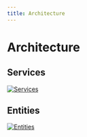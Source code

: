 ```yaml
---
title: Architecture
---
```

# Architecture 

## Services 


[![Services](/development/architecture/services.svg)](/development/architecture/services.svg)

## Entities 

[![Entities](/development/architecture/entities.svg)](/development/architecture/entities.svg)

